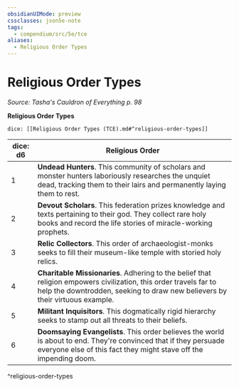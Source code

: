 ```yaml
---
obsidianUIMode: preview
cssclasses: json5e-note
tags:
  - compendium/src/5e/tce
aliases:
  - Religious Order Types
---
```

# Religious Order Types
*Source: Tasha's Cauldron of Everything p. 98* 

**Religious Order Types**

`dice: [[Religious Order Types (TCE).md#^religious-order-types]]`

| dice: d6 | Religious Order |
|----------|-----------------|
| 1 | **Undead Hunters**. This community of scholars and monster hunters laboriously researches the unquiet dead, tracking them to their lairs and permanently laying them to rest. |
| 2 | **Devout Scholars**. This federation prizes knowledge and texts pertaining to their god. They collect rare holy books and record the life stories of miracle-working prophets. |
| 3 | **Relic Collectors**. This order of archaeologist-monks seeks to fill their museum-like temple with storied holy relics. |
| 4 | **Charitable Missionaries**. Adhering to the belief that religion empowers civilization, this order travels far to help the downtrodden, seeking to draw new believers by their virtuous example. |
| 5 | **Militant Inquisitors**. This dogmatically rigid hierarchy seeks to stamp out all threats to their beliefs. |
| 6 | **Doomsaying Evangelists**. This order believes the world is about to end. They're convinced that if they persuade everyone else of this fact they might stave off the impending doom. |
^religious-order-types
